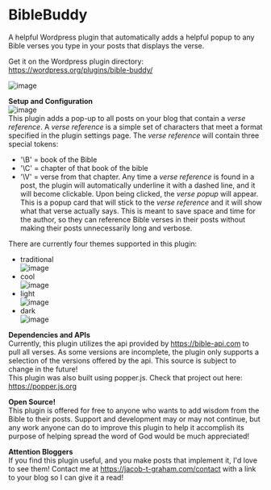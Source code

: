# BibleBuddy
A helpful Wordpress plugin that automatically adds a helpful popup to any Bible verses you type in your posts that displays the verse. <br />

Get it on the Wordpress plugin directory: https://wordpress.org/plugins/bible-buddy/

![image](https://github.com/jtgraham38/BibleBuddy/assets/88167136/c0325090-f01e-4a57-af69-fc4cd61250f7) <br />

**Setup and Configuration** <br />
![image](https://github.com/jtgraham38/BibleBuddy/assets/88167136/a6199348-0c93-4861-b272-6316a0ac3668) <br />
This plugin adds a pop-up to all posts on your blog that contain a _verse reference_.  A _verse reference_ is a simple set of characters that meet a format specified in the plugin settings page.  The _verse reference_
will contain three special tokens: 
- '\B' = book of the Bible
- '\C' = chapter of that book of the bible
- '\V' = verse from that chapter.
Any time a _verse reference_ is found in a post, the plugin will automatically underline it with a dashed line, and it will become clickable.  Upon being clicked, the _verse popup_ will appear.  This is a popup card that
will stick to the _verse reference_ and it will show what that verse actually says.  This is meant to save space and time for the author, so they can reference Bible verses in their posts without making their posts
unnecessarily long and verbose.

There are currently four themes supported in this plugin:
- traditional <br />
![image](https://github.com/jtgraham38/BibleBuddy/assets/88167136/b6d4ef7b-5720-444f-a308-5618049d77b5) <br />
- cool <br />
![image](https://github.com/jtgraham38/BibleBuddy/assets/88167136/d4d32561-9e38-4f96-a727-079784f73c23) <br />
- light <br />
![image](https://github.com/jtgraham38/BibleBuddy/assets/88167136/5f95e7ab-a7b1-4bc1-aae1-5be3de3b5693) <br />
- dark <br />
![image](https://github.com/jtgraham38/BibleBuddy/assets/88167136/ca8e603e-db15-4110-8e25-353c744dd5c8) <br />

**Dependencies and APIs** <br />
Currently, this plugin utilizes the api provided by https://bible-api.com to pull all verses.  As some versions are incomplete, the plugin only supports a selection of the versions offered by the api.  This source is subject
to change in the future! <br />
This plugin was also built using popper.js.  Check that project out here: https://popper.js.org

**Open Source!** <br />
This plugin is offered for free to anyone who wants to add wisdom from the Bible to their posts.  Support and development may or may not continue, but any work anyone can do to improve this plugin to help it accomplish its
purpose of helping spread the word of God would be much appreciated!

**Attention Bloggers** <br />
If you find this plugin useful, and you make posts that implement it, I'd love to see them!  Contact me at https://jacob-t-graham.com/contact with a link to your blog so I can give it a read!
